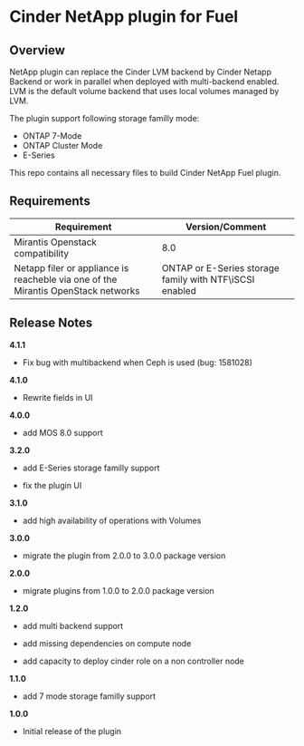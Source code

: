 Cinder NetApp plugin for Fuel
=============================

Overview
--------

NetApp plugin can replace the Cinder LVM backend by Cinder Netapp Backend or work in parallel when deployed with multi-backend enabled.
LVM is the default volume backend that uses local volumes managed by LVM.

The plugin support following storage familly mode:
 - ONTAP 7-Mode
 - ONTAP Cluster Mode
 - E-Series

This repo contains all necessary files to build Cinder NetApp Fuel plugin.


Requirements
------------

| Requirement                                                                              | Version/Comment                                         |
|------------------------------------------------------------------------------------------|---------------------------------------------------------|
| Mirantis Openstack compatibility                                                         | 8.0                                                     |
| Netapp filer or appliance is reacheble via one of the Mirantis OpenStack networks        | ONTAP or E-Series storage family with NTF\iSCSI enabled |


Release Notes
-------------

**4.1.1**

* Fix bug with multibackend when Ceph is used (bug: 1581028)

**4.1.0**

* Rewrite fields in UI

**4.0.0**

* add MOS 8.0 support

**3.2.0**

* add E-Series storage familly support

* fix the plugin UI

**3.1.0**

* add high availability of operations with Volumes

**3.0.0**

* migrate the plugin from 2.0.0 to 3.0.0 package version

**2.0.0**

* migrate plugins from 1.0.0 to 2.0.0 package version

**1.2.0**

* add  multi backend support

* add missing dependencies on compute node

* add capacity to deploy cinder role on a non controller node

**1.1.0**

* add 7 mode storage familly support

**1.0.0**

* Initial release of the plugin


